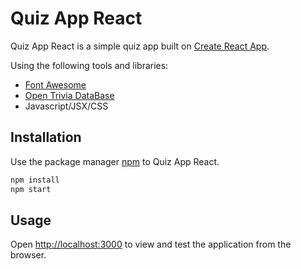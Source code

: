 # Quiz App React

Quiz App React is a simple quiz app built on [Create React App](https://github.com/facebook/create-react-app). 

Using the following tools and libraries:
* [Font Awesome](https://fontawesome.com/)
* [Open Trivia DataBase](https://opentdb.com/api_config.php)
* Javascript/JSX/CSS

## Installation

Use the package manager [npm](https://www.npmjs.com/) to Quiz App React.

```bash
npm install
npm start
```

## Usage
Open [http://localhost:3000](http://localhost:3000) to view and test the application from the browser.